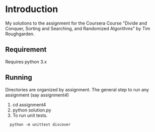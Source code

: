 # Introduction 
My solutions to the assignment for the Coursera Course "Divide and Conquer, Sorting and Searching, and Randomized Algorithms" by Tim Roughgarden.

## Requirement
Requires python 3.x

## Running 
Directories are organized by assignment. The general step to run any assignment (say assignment4)
1. cd assignment4
2. python solution.py
3. To run unit tests.
```
  python -m unittest discover
```
